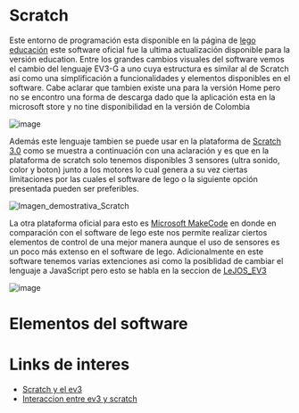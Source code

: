 # Scratch

Este entorno de programación esta disponible en la página de [lego educación](https://education.lego.com/es-es/downloads/mindstorms-ev3/software/) este software oficial fue la ultima actualización disponible para la versión education. Entre los grandes cambios visuales del software vemos el cambio del lenguaje EV3-G a uno cuya estructura es similar al de Scratch asi como una simplificación a funcionalidades y elementos disponibles en el software. Cabe aclarar que tambien existe una para la versión Home pero no se encontro una forma de descarga dado que la aplicación esta en la microsoft store y no tine disponibilidad en la versión de Colombia

![image](https://github.com/JSDaleman/Lego-ev3-formas-de-programar/assets/70998067/2cd0eaeb-bfaa-4d70-b57d-80d8fe5bd933)

Además este lenguaje tambien se puede usar en la plataforma de [Scratch 3.0](https://scratch.mit.edu/ev3) como se muestra a continuación con una aclaración y es que en la plataforma de scratch solo tenemos disponibles 3 sensores (ultra sonido, color y boton) junto a los motores lo cual genera a su vez ciertas limitaciones por las cuales el software de lego o la siguiente opción presentada pueden ser preferibles. 

![Imagen_demostrativa_Scratch](https://github.com/JSDaleman/Lego-ev3-formas-de-programar/assets/70998067/a3be6f87-9fa3-4156-836b-386c065043a9)

La otra plataforma oficial para esto es [Microsoft MakeCode](https://makecode.mindstorms.com/#) en donde en comparación con el software de lego este nos permite realizar ciertos elementos de control de una mejor manera aunque el uso de sensores es un poco más extenso en el software de lego. Adicionalmente en este software tenemos varias extenciones asi como la posiblidad de cambiar el lenguaje a JavaScript pero esto se habla en la seccion de [LeJOS_EV3](https://github.com/JSDaleman/Lego-ev3-formas-de-programar/blob/main/LeJOS_EV3/LeJOS_EV3.md)

![image](https://github.com/JSDaleman/Lego-ev3-formas-de-programar/assets/70998067/768d30e6-090a-4173-8824-bfccd2611169)



# Elementos del software



# Links de interes
- [Scratch y el ev3](https://scratch.mit.edu/ev3)
- [Interaccion entre ev3 y scratch](https://education.lego.com/en-us/product-resources/mindstorms-ev3/teacher-resources/scratch-how-to-videos/)
